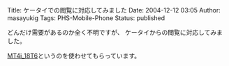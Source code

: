 Title: ケータイでの閲覧に対応してみました
Date: 2004-12-12 03:05
Author: masayukig
Tags: PHS-Mobile-Phone
Status: published

どんだけ需要があるのか全く不明ですが、
ケータイからの閲覧に対応してみました。

[MT4i\_18T6](http://tonkey.mails.ne.jp/archives/000493.html)というのを使わせてもらっています。
